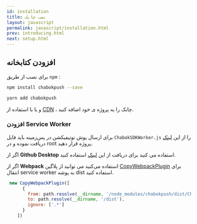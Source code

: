 ```yaml
---
id: installation
title: نصب چابک
layout: javascript
permalink: javascript/installation.html
prev: introducing.html
next: setup.html
---
```


## افزودن کتابخانه

برای نصب از طریق `npm` :

```bash
npm install chabokpush --save
```
```bash
yarn add chabokpush
```
و یا با استفاده از [CDN](https://unpkg.com/chabokpush/dist/chabokpush.min.js) ، چابک را به پروژه ی خود اضافه کنید.


###  افزودن Service Worker
 برای ارسال پوش نوتیفیکشن در پس‌زمینه باید فایل `ChabokSDKWorker.js` را از این [لینک](https://raw.githubusercontent.com/chabokpush/chabok-client-js/master/dist/ChabokSDKWorker.js) دریافت نموده و در root پروژه قرار دهید.
 
 اگر از **Github Desktop** استفاده می کنید برای دریافت از این [لینک](x-github-client://openRepo/https://github.com/chabokpush/chabok-client-js?branch=master&filepath=dist%2FChabokSDKWorker.js) استفاده کنید.

اگر از **Webpack** استفاده می‌کنید می توانید از پلاگین [CopyWebpackPlugin](https://github.com/webpack-contrib/copy-webpack-plugin)‍ برای انتقال service worker به پوشه dist استفاده کنید.

```javascript
 new CopyWebpackPlugin([
      {
        from: path.resolve(__dirname, '/node_modules/chabokpush/dist/ChabokSDKWorker.js'),
        to: path.resolve(__dirname, '/dist'),
        ignore: ['.*']
      }
    ])
```
